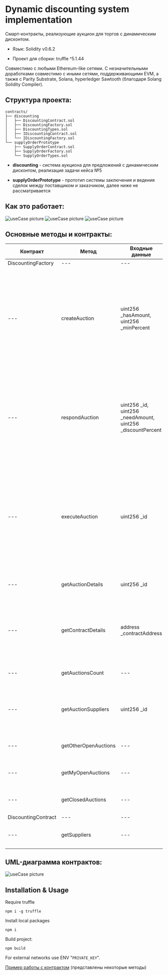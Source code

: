 # Dynamic discounting system implementation

Смарт-контракты, реализующие аукцион для торгов с динамическим дисконтом.

- Язык: Solidity v0.6.2

- Проект для сборки: truffle ^5.1.44

Совместимо с любыми Ethereum-like сетями. С незначительными доработками совместимо с иными сетями, поддерживающими EVM, а также с Parity Substrate, Solana, hyperledger Sawtooth (благодаря Solang Solidity Compiler).

## Структура проекта:
```
contracts/
├── discounting
│   ├── DiscountingContract.sol
│   ├── DiscountingFactory.sol
│   ├── DiscountingTypes.sol
│   ├── IDiscountingContract.sol
│   └── IDiscountingFactory.sol
└── supplyOrderPrototype
    ├── SupplyOrderContract.sol
    ├── SupplyOrderFactory.sol
    └── SupplyOrderTypes.sol
```

- __discounting__ - система аукциона для предложений с динамическим дисконтом, реализация задачи кейса №5

- __supplyOrderPrototype__ - прототип системы заключения и ведения сделок между поставщиком и заказчиком, далее ниже не рассматривается

## Как это работает:

![useCase picture](./img/diagram1.png)
![useCase picture](./img/diagram2.png)
![useCase picture](./img/diagram3.png)

## Основные методы и контракты:

| Контракт | Метод | Входные данные | Описание |
| --- | --- | --- | --- |
| DiscountingFactory | --- | --- | --- |
| --- | createAuction | uint256 _hasAmount, uint256 _minPercent | Создать аукцион в лице заказчика для предложений с динамическим дисконтом. _hasAmount - свободные средства, которые заказчик готов направить на раннюю оплату. _minPercent минимальная процентная ставка, которая может рассматриваться|
| --- | respondAuction | uint256 _id, uint256 _needAmount, uint256 _discountPercent | Отозваться на аукцион в лице поставщика и выдвинуть своё предложение. _id - идентификатор аукциона, _needAmount - предлагаемая сумма для ранней оплаты, _discountPercent - предлагаемая ставка дисконтирования|
| --- | executeAuction | uint256 _id | Закрыть аукцион и провести автоматический процесс достижения договорённостей, после чего выпускается смарт-контракт __DiscountingContract__, где жестко фиксируется результат аукциона и все договоренности, _id - идентификатор целевого аукциона. |
| --- | getAuctionDetails | uint256 _id | Получить детальную информацию по аукциону, _id - идентификатор целевого аукциона. |
| --- | getContractDetails | address _contractAddress | Получить детальную информацию по смарт-контракту, выпущеному ранее в результате закрытия аукциона, _contractAddress - адрес целевого смарт-контракта. |
| --- | getAuctionsCount | --- | Получить количество аукционов в принципе. |
| --- | getAuctionSuppliers | uint256 _id | Получить предложения поставщиков, отозвавшихся на аукцион, _id - идентификатор целевого аукциона. |
| --- | getOtherOpenAuctions | --- | Получить идентификаторы открытых аукционов других участников |
| --- | getMyOpenAuctions | --- | Получить идентификаторы своих открытых аукционов |
| --- | getClosedAuctions | --- | Получить идентификаторы всех закрытых аукционов |
| DiscountingContract | --- | --- | --- |
| --- | getSuppliers | --- | Получить информацию о заключенных договоренностях |


## UML-диаграмма контрактов:

![useCase picture](./img/inheritance.png)

## Installation & Usage

Require truffle
```
npm i -g truffle
```

Install local packages
```
npm i
```

Build project:
```
npm build
```

For external networks use ENV "`PRIVATE_KEY`".

[Пример работы с контрактом](./example/web3Example.js) (представлены некоторые методы)

